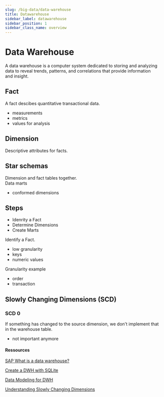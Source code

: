 ```yaml
---
slug: /big-data/data-warehouse
title: Datawarehouse
sidebar_label: datawarehouse
sidebar_position: 1
sidebar_class_name: overview
---
```


# Data Warehouse

A data warehouse is a computer system dedicated to storing and analyzing data to reveal trends, patterns, and correlations that provide information and insight.  

## Fact
A fact descibes quantitative transactional data.  

- measurements
- metrics
- values for analysis

## Dimension
Descriptive attributes for facts.  

## Star schemas
Dimension and fact tables together.  
Data marts  

- conformed dimensions

## Steps
- Idenrity a Fact
- Determine Dimensions
- Create Marts

Identify a Fact.  
- low granularity
- keys
- numeric values

Granularity example  
- order
- transaction

## Slowly Changing Dimensions (SCD)

### SCD 0
If something has changed to the source dimension, we don't implement that in the warehouse table.  

- not important anymore

#### Ressources

[SAP What is a data warehouse?](https://www.sap.com/products/technology-platform/datasphere/what-is-a-data-warehouse.html)  

[Create a DWH with SQLite](https://www.youtube.com/watch?v=fGoERH74AI0)  

[Data Modeling for DWH](https://www.youtube.com/watch?v=acNmHwl9iPs)  

[Understanding Slowly Changing Dimensions](https://www.youtube.com/watch?v=Sg2AAk1vwEs)  
